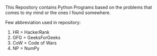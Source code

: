 This Repository contains Python Programs based on the problems that comes to my mind or the ones I found somewhere.

Few abbreviation used in repository:
1. HR = HackerRank
2. GFG = GeeksForGeeks
3. CoW = Code of Wars
4. NP = NumPy
